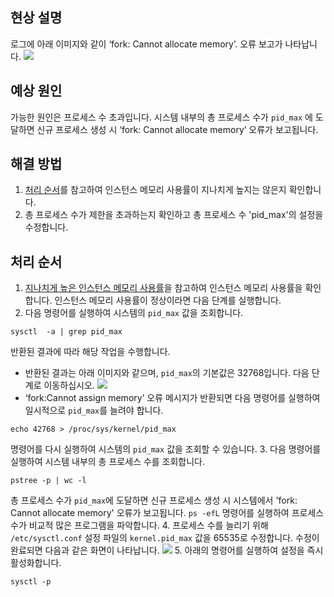## 현상 설명
로그에 아래 이미지와 같이 ‘fork: Cannot allocate memory’. 오류 보고가 나타납니다.
![](https://main.qcloudimg.com/raw/db85a43e7495f1655a2b59063ffc33e3.png)

## 예상 원인
가능한 원인은 프로세스 수 초과입니다. 시스템 내부의 총 프로세스 수가 `pid_max` 에 도달하면 신규 프로세스 생성 시 ‘fork: Cannot allocate memory’ 오류가 보고됩니다.

## 해결 방법
1. [처리 순서](#ProcessingSteps)를 참고하여 인스턴스 메모리 사용률이 지나치게 높지는 않은지 확인합니다.
2. 총 프로세스 수가 제한을 초과하는지 확인하고 총 프로세스 수 'pid_max'의 설정을 수정합니다. 



## 처리 순서[](id:ProcessingSteps)
1. [지나치게 높은 인스턴스 메모리 사용률](https://intl.cloud.tencent.com/document/product/213/40501)을 참고하여 인스턴스 메모리 사용률을 확인합니다. 인스턴스 메모리 사용률이 정상이라면 다음 단계를 실행합니다.
2. 다음 명령어를 실행하여 시스템의 `pid_max` 값을 조회합니다.
```
sysctl  -a | grep pid_max
```
반환된 결과에 따라 해당 작업을 수행합니다.
 - 반환된 결과는 아래 이미지와 같으며, `pid_max`의 기본값은 32768입니다. 다음 단계로 이동하십시오.
![](https://main.qcloudimg.com/raw/816a0bd183244aadf14e04c6ed200d68.png)
 - ‘fork:Cannot assign memory’ 오류 메시지가 반환되면 다음 명령어를 실행하여 일시적으로 `pid_max`를 늘려야 합니다.
```
echo 42768 > /proc/sys/kernel/pid_max
```
명령어를 다시 실행하여 시스템의 `pid_max` 값을 조회할 수 있습니다.
3. 다음 명령어를 실행하여 시스템 내부의 총 프로세스 수를 조회합니다.
```
pstree -p | wc -l
```
총 프로세스 수가 `pid_max`에 도달하면 신규 프로세스 생성 시 시스템에서 'fork: Cannot allocate memory' 오류가 보고됩니다.
<dx-alert infotype="explain" title="">
`ps -efL` 명령어를 실행하여 프로세스 수가 비교적 많은 프로그램을 파악합니다.
</dx-alert>
4. 프로세스 수를 늘리기 위해 `/etc/sysctl.conf` 설정 파일의 `kernel.pid_max` 값을 65535로 수정합니다. 수정이 완료되면 다음과 같은 화면이 나타납니다.
![](https://main.qcloudimg.com/raw/a4bbf49b3236b9f50988e914298adb31.png)
5. 아래의 명령어를 실행하여 설정을 즉시 활성화합니다.
```
sysctl -p
```
